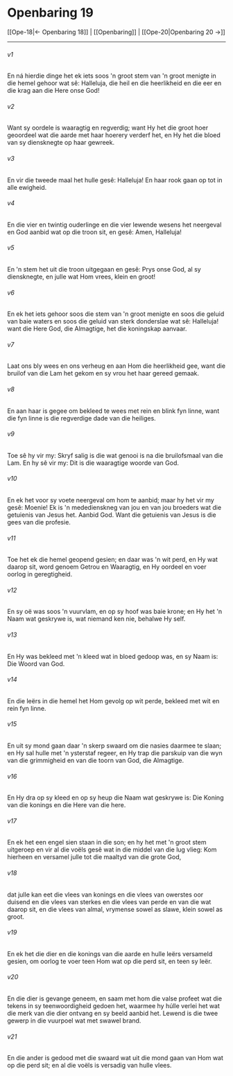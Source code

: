 # Openbaring 19

[[Ope-18|← Openbaring 18]] | [[Openbaring]] | [[Ope-20|Openbaring 20 →]]
***

###### v1
En ná hierdie dinge het ek iets soos 'n groot stem van 'n groot menigte in die hemel gehoor wat sê: Halleluja, die heil en die heerlikheid en die eer en die krag aan die Here onse God! 
###### v2
Want sy oordele is waaragtig en regverdig; want Hy het die groot hoer geoordeel wat die aarde met haar hoerery verderf het, en Hy het die bloed van sy diensknegte op haar gewreek. 
###### v3
En vir die tweede maal het hulle gesê: Halleluja! En haar rook gaan op tot in alle ewigheid. 
###### v4
En die vier en twintig ouderlinge en die vier lewende wesens het neergeval en God aanbid wat op die troon sit, en gesê: Amen, Halleluja! 
###### v5
En 'n stem het uit die troon uitgegaan en gesê: Prys onse God, al sy diensknegte, en julle wat Hom vrees, klein en groot! 
###### v6
En ek het iets gehoor soos die stem van 'n groot menigte en soos die geluid van baie waters en soos die geluid van sterk donderslae wat sê: Halleluja! want die Here God, die Almagtige, het die koningskap aanvaar. 
###### v7
Laat ons bly wees en ons verheug en aan Hom die heerlikheid gee, want die bruilof van die Lam het gekom en sy vrou het haar gereed gemaak. 
###### v8
En aan haar is gegee om bekleed te wees met rein en blink fyn linne, want die fyn linne is die regverdige dade van die heiliges. 
###### v9
Toe sê hy vir my: Skryf salig is die wat genooi is na die bruilofsmaal van die Lam. En hy sê vir my: Dit is die waaragtige woorde van God. 
###### v10
En ek het voor sy voete neergeval om hom te aanbid; maar hy het vir my gesê: Moenie! Ek is 'n mededienskneg van jou en van jou broeders wat die getuienis van Jesus het. Aanbid God. Want die getuienis van Jesus is die gees van die profesie. 
###### v11
Toe het ek die hemel geopend gesien; en daar was 'n wit perd, en Hy wat daarop sit, word genoem Getrou en Waaragtig, en Hy oordeel en voer oorlog in geregtigheid. 
###### v12
En sy oë was soos 'n vuurvlam, en op sy hoof was baie krone; en Hy het 'n Naam wat geskrywe is, wat niemand ken nie, behalwe Hy self. 
###### v13
En Hy was bekleed met 'n kleed wat in bloed gedoop was, en sy Naam is: Die Woord van God. 
###### v14
En die leërs in die hemel het Hom gevolg op wit perde, bekleed met wit en rein fyn linne. 
###### v15
En uit sy mond gaan daar 'n skerp swaard om die nasies daarmee te slaan; en Hy sal hulle met 'n ysterstaf regeer, en Hy trap die parskuip van die wyn van die grimmigheid en van die toorn van God, die Almagtige. 
###### v16
En Hy dra op sy kleed en op sy heup die Naam wat geskrywe is: Die Koning van die konings en die Here van die here. 
###### v17
En ek het een engel sien staan in die son; en hy het met 'n groot stem uitgeroep en vir al die voëls gesê wat in die middel van die lug vlieg: Kom hierheen en versamel julle tot die maaltyd van die grote God, 
###### v18
dat julle kan eet die vlees van konings en die vlees van owerstes oor duisend en die vlees van sterkes en die vlees van perde en van die wat daarop sit, en die vlees van almal, vrymense sowel as slawe, klein sowel as groot. 
###### v19
En ek het die dier en die konings van die aarde en hulle leërs versameld gesien, om oorlog te voer teen Hom wat op die perd sit, en teen sy leër. 
###### v20
En die dier is gevange geneem, en saam met hom die valse profeet wat die tekens in sy teenwoordigheid gedoen het, waarmee hy húlle verlei het wat die merk van die dier ontvang en sy beeld aanbid het. Lewend is die twee gewerp in die vuurpoel wat met swawel brand. 
###### v21
En die ander is gedood met die swaard wat uit die mond gaan van Hom wat op die perd sit; en al die voëls is versadig van hulle vlees. 
